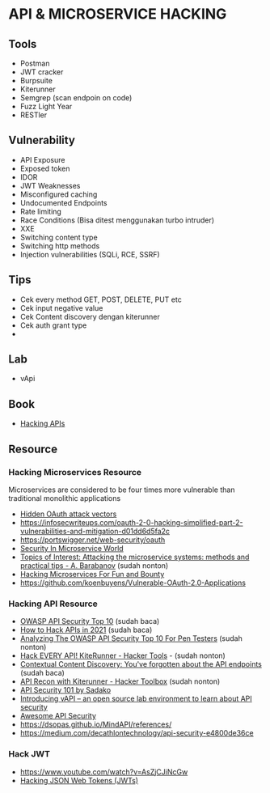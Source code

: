 # API & MICROSERVICE HACKING

## Tools
- Postman
- JWT cracker
- Burpsuite
- Kiterunner
- Semgrep (scan endpoin on code)
- Fuzz Light Year
- RESTler

## Vulnerability
- API Exposure
- Exposed token
- IDOR
- JWT Weaknesses
- Misconfigured caching
- Undocumented Endpoints
- Rate limiting
- Race Conditions (Bisa ditest menggunakan turbo intruder)
- XXE
- Switching content type
- Switching http methods
- Injection vulnerabilities (SQLi, RCE, SSRF)

## Tips
- Cek every method GET, POST, DELETE, PUT etc
- Cek input negative value
- Cek Content discovery dengan kiterunner
- Cek auth grant type
- 

## Lab
- vApi

## Book
- [Hacking APIs](https://www.hackingapis.com/)

## Resource
### Hacking Microservices Resource
Microservices are considered to be four times more vulnerable than traditional monolithic applications
- [Hidden OAuth attack vectors](https://portswigger.net/research/hidden-oauth-attack-vectors)
- https://infosecwriteups.com/oauth-2-0-hacking-simplified-part-2-vulnerabilities-and-mitigation-d01dd6d5fa2c
- https://portswigger.net/web-security/oauth
- [Security In Microservice World](https://owasp.org/www-pdf-archive/Microservice_Security.pdf)
- [Topics of Interest: Attacking the microservice systems: methods and practical tips - A. Barabanov](https://www.youtube.com/watch?v=HqrPCeuj04Y) (sudah nonton)
- [Hacking Microservices For Fun and Bounty](https://infosecwriteups.com/hacking-microservices-for-fun-and-bounty-5cc302769e94)
- https://github.com/koenbuyens/Vulnerable-OAuth-2.0-Applications
### Hacking API Resource
- [OWASP API Security Top 10](https://github.com/OWASP/API-Security) (sudah baca)
- [How to Hack APIs in 2021](https://labs.detectify.com/2021/08/10/how-to-hack-apis-in-2021/) (sudah baca)
- [Analyzing The OWASP API Security Top 10 For Pen Testers](https://www.youtube.com/watch?v=5UTHUZ3NGfw) (sudah nonton)
- [Hack EVERY API! KiteRunner - Hacker Tools](https://www.youtube.com/watch?v=vrOXmxNZ3zQ) - (sudah nonton)
- [Contextual Content Discovery: You've forgotten about the API endpoints](https://blog.assetnote.io/2021/04/05/contextual-content-discovery/) (sudah baca)
- [API Recon with Kiterunner - Hacker Toolbox](https://www.youtube.com/watch?v=hNs8fpWfcyU) (sudah nonton)
- [API Security 101 by Sadako](https://www.youtube.com/watch?v=ijalD2NkRFg&t=13s)
- [Introducing vAPI – an open source lab environment to learn about API security](https://portswigger.net/daily-swig/introducing-vapi-an-open-source-lab-environment-to-learn-about-api-security)
- [Awesome API Security](https://github.com/arainho/awesome-api-security)
- https://dsopas.github.io/MindAPI/references/
- https://medium.com/decathlontechnology/api-security-e4800de36ce
### Hack JWT
- https://www.youtube.com/watch?v=AsZjCJiNcGw
- [Hacking JSON Web Tokens (JWTs)](https://medium.com/swlh/hacking-json-web-tokens-jwts-9122efe91e4a)



